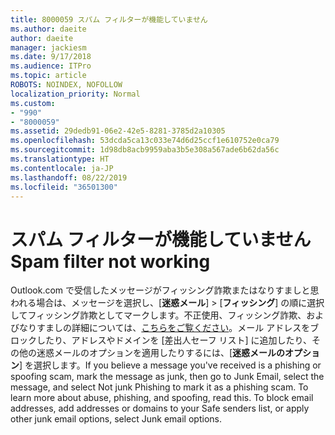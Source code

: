 ```yaml
---
title: 8000059 スパム フィルターが機能していません
ms.author: daeite
author: daeite
manager: jackiesm
ms.date: 9/17/2018
ms.audience: ITPro
ms.topic: article
ROBOTS: NOINDEX, NOFOLLOW
localization_priority: Normal
ms.custom:
- "990"
- "8000059"
ms.assetid: 29dedb91-06e2-42e5-8281-3785d2a10305
ms.openlocfilehash: 53dcda5ca13c033e74d6d25ccf1e610752e0ca79
ms.sourcegitcommit: 1d98db8acb9959aba3b5e308a567ade6b62da56c
ms.translationtype: HT
ms.contentlocale: ja-JP
ms.lasthandoff: 08/22/2019
ms.locfileid: "36501300"
---
```

# <a name="spam-filter-not-working"></a><span data-ttu-id="4cb90-102">スパム フィルターが機能していません</span><span class="sxs-lookup"><span data-stu-id="4cb90-102">Spam filter not working</span></span>

<span data-ttu-id="4cb90-p101">Outlook.com で受信したメッセージがフィッシング詐欺またはなりすましと思われる場合は、メッセージを選択し、[**迷惑メール**] \> [**フィッシング**] の順に選択してフィッシング詐欺としてマークします。不正使用、フィッシング詐欺、およびなりすましの詳細については、[こちらをご覧ください](https://support.office.com/article/0d882ea5-eedc-4bed-aebc-079ffa1105a3?wt.mc_id=Office_Outlook_com_Alchemy)。メール アドレスをブロックしたり、アドレスやドメインを [差出人セーフ リスト] に追加したり、その他の迷惑メールのオプションを適用したりするには、[**迷惑メールのオプション**] を選択します。</span><span class="sxs-lookup"><span data-stu-id="4cb90-p101">If you believe a message you've received is a phishing or spoofing scam, mark the message as junk, then go to Junk Email, select the message, and select Not junk  Phishing to mark it as a phishing scam. To learn more about abuse, phishing, and spoofing, read this. To block email addresses, add addresses or domains to your Safe senders list, or apply other junk email options, select Junk email options.</span></span>
  